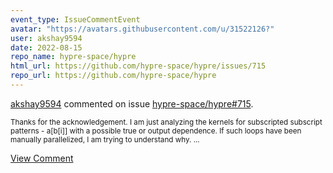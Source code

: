 ```yaml
---
event_type: IssueCommentEvent
avatar: "https://avatars.githubusercontent.com/u/31522126?"
user: akshay9594
date: 2022-08-15
repo_name: hypre-space/hypre
html_url: https://github.com/hypre-space/hypre/issues/715
repo_url: https://github.com/hypre-space/hypre
---
```


<a href='https://github.com/akshay9594' target='_blank'>akshay9594</a> commented on issue <a href='https://github.com/hypre-space/hypre/issues/715' target='_blank'>hypre-space/hypre#715</a>.

<small>Thanks for the acknowledgement. I am just analyzing the kernels for subscripted subscript patterns - a[b[i]] with a possible true or output dependence. If such loops have been manually parallelized, I am trying to understand why. ...</small>

<a href='https://github.com/hypre-space/hypre/issues/715' target='_blank'>View Comment</a>